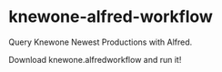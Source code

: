 # knewone-alfred-workflow
Query Knewone Newest Productions with Alfred.

Download knewone.alfredworkflow and run it!
